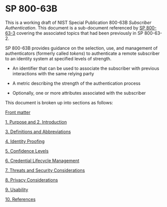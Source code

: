 # SP 800-63B

This is a working draft of NIST Special Publication 800-63B *Subscriber Authentication*. This document is a sub-document referenced by [SP 800-63-3](../sp800-63-3/README.md) covering the associated topics that had been previously in SP 800-63-2.

SP 800-63B provides guidance on the selection, use, and management of authenticators (formerly called *tokens*) to authenticate a remote subscriber to an identity system at specified levels of strength.

- An identifier that can be used to associate the subscriber with previous interactions with the same relying party

- A metric describing the strength of the authentication process

- Optionally, one or more attributes associated with the subscriber

This document is broken up into sections as follows:

[Front matter](front.md)

[1. Purpose and 2. Introduction](sec1_2_introduction.md)

[3. Definitions and Abbreviations](sec3_definitions.md)

[4. Identity Proofing](sec4_proofing.md)

[5. Confidence Levels](sec5_confidence.md)

[6. Credential Lifecycle Management](sec6_lifecycle.md)

[7. Threats and Security Considerations](sec7_security.md)

[8. Privacy Considerations](sec8_privacy.md)

[9. Usability](sec9_usability.md)

[10. References](sec10_references.md)
